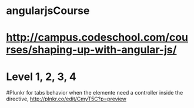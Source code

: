 # angularjsCourse
# http://campus.codeschool.com/courses/shaping-up-with-angular-js/
# Level 1, 2, 3, 4
#Plunkr for tabs behavior when the elemente need a controller inside the directive, http://plnkr.co/edit/CmyT5C?p=preview